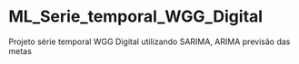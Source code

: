 # ML_Serie_temporal_WGG_Digital
Projeto série temporal WGG Digital utilizando SARIMA, ARIMA previsão das metas
